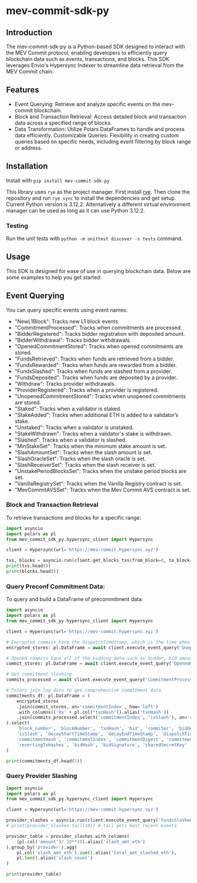 # mev-commit-sdk-py

## Introduction

The mev-commit-sdk-py is a Python-based SDK designed to interact with the MEV Commit protocol, enabling developers to efficiently query blockchain data such as events, transactions, and blocks. This SDK leverages Envio's Hypersync Indexer to streamline data retrieval from the MEV Commit chain.

## Features

- Event Querying: Retrieve and analyze specific events on the mev-commit blockchain.
- Block and Transaction Retrieval: Access detailed block and transaction data across a specified range of blocks.
- Data Transformation: Utilize Polars DataFrames to handle and process data efficiently.
  Customizable Queries: Flexibility in creating custom queries based on specific needs, including event filtering by block range or address.

## Installation

Install with `pip install mev-commit-sdk-py`

This library uses `rye` as the project manager. First install [rye](https://rye.astral.sh/guide/installation/). Then clone the repository and run `rye sync` to install the dependencies and get setup. Current Python version is 3.12.2. Alternatively a different virtual environment manager can be used as long as it can use Python 3.12.2.

### Testing

Run the unit tests with `python -m unittest discover -s tests` command.

## Usage

This SDK is designed for ease of use in querying blockchain data. Below are some examples to help you get started:

## Event Querying

You can query specific events using event names:

- "NewL1Block": Tracks new L1 block events.
- "CommitmentProcessed": Tracks when commitments are processed.
- "BidderRegistered": Tracks bidder registration with deposited amount.
- "BidderWithdrawal": Tracks bidder withdrawals.
- "OpenedCommitmentStored": Tracks when opened commitments are stored.
- "FundsRetrieved": Tracks when funds are retrieved from a bidder.
- "FundsRewarded": Tracks when funds are rewarded from a bidder.
- "FundsSlashed": Tracks when funds are slashed from a provider.
- "FundsDeposited": Tracks when funds are deposited by a provider.
- "Withdraw": Tracks provider withdrawals.
- "ProviderRegistered": Tracks when a provider is registered.
- "UnopenedCommitmentStored": Tracks when unopened commitments are stored.
- "Staked": Tracks when a validator is staked.
- "StakeAdded": Tracks when additional ETH is added to a validator’s stake.
- "Unstaked": Tracks when a validator is unstaked.
- "StakeWithdrawn": Tracks when a validator's stake is withdrawn.
- "Slashed": Tracks when a validator is slashed.
- "MinStakeSet": Tracks when the minimum stake amount is set.
- "SlashAmountSet": Tracks when the slash amount is set.
- "SlashOracleSet": Tracks when the slash oracle is set.
- "SlashReceiverSet": Tracks when the slash receiver is set.
- "UnstakePeriodBlocksSet": Tracks when the unstake period blocks are set.
- "VanillaRegistrySet": Tracks when the Vanilla Registry contract is set.
- "MevCommitAVSSet": Tracks when the Mev Commit AVS contract is set.

### Block and Transaction Retrieval

To retrieve transactions and blocks for a specific range:

```python
import asyncio
import polars as pl
from mev_commit_sdk_py.hypersync_client import Hypersync

client = Hypersync(url='https://mev-commit.hypersync.xyz')

txs, blocks = asyncio.run(client.get_blocks_txs(from_block=0, to_block=100000))
print(txs.head())
print(blocks.head())
```

### Query Preconf Commitment Data:

To query and build a DataFrame of precommitment data:

```python
import asyncio
import polars as pl
from mev_commit_sdk_py.hypersync_client import Hypersync

client = Hypersync(url='https://mev-commit.hypersync.xyz')

# Encrypted commits have the dispatchTimestamp, which is the time when the provider decides to open the commitment to reveal the data.
encrypted_stores: pl.DataFrame = await client.execute_event_query('UnopenedCommitmentStored', from_block=from_block)

# Opened commits have all of the bidding data such as bidder, bid amount, and decay function parameters.
commit_stores: pl.DataFrame = await client.execute_event_query('OpenedCommitmentStored', from_block=from_block)

# Get commitment slashing
commits_processed = await client.execute_event_query('CommitmentProcessed', from_block=from_block)

# Polars join log data to get comprehensive commitment data
commitments_df: pl.DataFrame = (
    encrypted_stores
    .join(commit_stores, on='commitmentIndex', how='left')
    .with_columns(('0x' + pl.col("txnHash")).alias('txnHash'))
    .join(commits_processed.select('commitmentIndex', 'isSlash'), on='commitmentIndex', how='inner')
).select(
    'block_number', 'blockNumber', 'txnHash', 'bid', 'commiter', 'bidder',
    'isSlash', 'decayStartTimeStamp', 'decayEndTimeStamp', 'dispatchTimestamp',
    'commitmentHash', 'commitmentIndex', 'commitmentDigest', 'commitmentSignature',
    'revertingTxHashes', 'bidHash', 'bidSignature', 'sharedSecretKey'
)

print(commitments_df.head(5))
```

### Query Provider Slashing

```python
import asyncio
import polars as pl
from mev_commit_sdk_py.hypersync_client import Hypersync

client = Hypersync(url='https://mev-commit.hypersync.xyz')

provider_slashes = asyncio.run(client.execute_event_query('FundsSlashed'))
# print(provider_slashes.tail(10)) # tail gets most recent events

provider_table = provider_slashes.with_columns(
    (pl.col('amount')/ 10**18).alias('slash_amt_eth')
).group_by('provider').agg(
    pl.col('slash_amt_eth').sum().alias('total_amt_slashed_eth'),
    pl.len().alias('slash_count')
)

print(provider_table)
```

##
